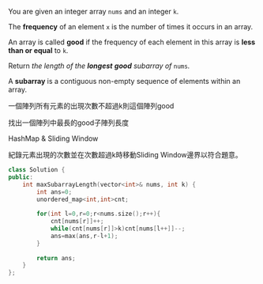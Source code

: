 You are given an integer array `nums` and an integer `k`.

The **frequency** of an element `x` is the number of times it occurs in an array.

An array is called **good** if the frequency of each element in this array is **less than or equal** to `k`.

Return _the length of the **longest** **good** subarray of_ `nums`_._

A **subarray** is a contiguous non-empty sequence of elements within an array.

一個陣列所有元素的出現次數不超過k則這個陣列good

找出一個陣列中最長的good子陣列長度

HashMap & Sliding Window

紀錄元素出現的次數並在次數超過k時移動Sliding Window邊界以符合題意。

```cpp
class Solution {
public:
    int maxSubarrayLength(vector<int>& nums, int k) {
        int ans=0;
        unordered_map<int,int>cnt;
        
        for(int l=0,r=0;r<nums.size();r++){
            cnt[nums[r]]++;
            while(cnt[nums[r]]>k)cnt[nums[l++]]--;
            ans=max(ans,r-l+1);
        }
        
        return ans;
    }
};
```